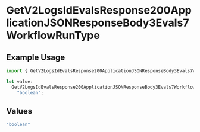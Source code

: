 # GetV2LogsIdEvalsResponse200ApplicationJSONResponseBody3Evals7WorkflowRunType

## Example Usage

```typescript
import { GetV2LogsIdEvalsResponse200ApplicationJSONResponseBody3Evals7WorkflowRunType } from "orq-poc-typescript-multi-env-version/models/operations";

let value:
  GetV2LogsIdEvalsResponse200ApplicationJSONResponseBody3Evals7WorkflowRunType =
    "boolean";
```

## Values

```typescript
"boolean"
```